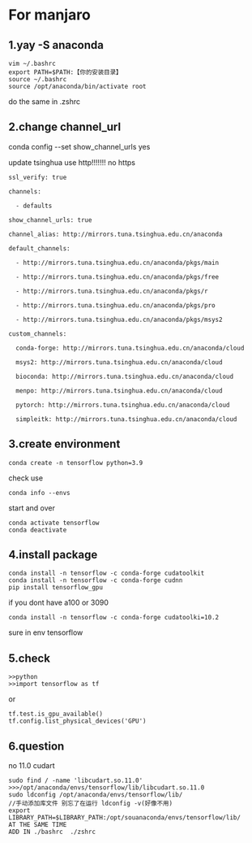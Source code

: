 # For manjaro

## 1.yay -S anaconda 

```
vim ~/.bashrc
export PATH=$PATH:【你的安装目录】
source ~/.bashrc
source /opt/anaconda/bin/activate root 
```

do the same  in .zshrc

## 2.change channel_url


conda config --set show_channel_urls yes

update
tsinghua use http!!!!!!! no https
```
ssl_verify: true

channels:

  - defaults

show_channel_urls: true

channel_alias: http://mirrors.tuna.tsinghua.edu.cn/anaconda

default_channels:

  - http://mirrors.tuna.tsinghua.edu.cn/anaconda/pkgs/main

  - http://mirrors.tuna.tsinghua.edu.cn/anaconda/pkgs/free

  - http://mirrors.tuna.tsinghua.edu.cn/anaconda/pkgs/r

  - http://mirrors.tuna.tsinghua.edu.cn/anaconda/pkgs/pro

  - http://mirrors.tuna.tsinghua.edu.cn/anaconda/pkgs/msys2

custom_channels:

  conda-forge: http://mirrors.tuna.tsinghua.edu.cn/anaconda/cloud

  msys2: http://mirrors.tuna.tsinghua.edu.cn/anaconda/cloud

  bioconda: http://mirrors.tuna.tsinghua.edu.cn/anaconda/cloud

  menpo: http://mirrors.tuna.tsinghua.edu.cn/anaconda/cloud

  pytorch: http://mirrors.tuna.tsinghua.edu.cn/anaconda/cloud

  simpleitk: http://mirrors.tuna.tsinghua.edu.cn/anaconda/cloud
```



## 3.create environment

```
conda create -n tensorflow python=3.9
```

check use

```
conda info --envs
```

start and over

```
conda activate tensorflow
conda deactivate 
```

## 4.install package

```
conda install -n tensorflow -c conda-forge cudatoolkit
conda install -n tensorflow -c conda-forge cudnn
pip install tensorflow_gpu

```

if you dont have a100 or 3090

```
conda install -n tensorflow -c conda-forge cudatoolki=10.2
```



sure in env tensorflow

## 5.check

```
>>python
>>import tensorflow as tf
```

or

```
tf.test.is_gpu_available()
tf.config.list_physical_devices('GPU')
```

## 6.question

no 11.0 cudart

```linux
sudo find / -name 'libcudart.so.11.0'  
>>>/opt/anaconda/envs/tensorflow/lib/libcudart.so.11.0
sudo ldconfig /opt/anaconda/envs/tensorflow/lib/ 
//手动添加库文件 别忘了在运行 ldconfig -v(好像不用)
export LIBRARY_PATH=$LIBRARY_PATH:/opt/souanaconda/envs/tensorflow/lib/ 
AT THE SAME TIME
ADD IN ./bashrc  ./zshrc

```

